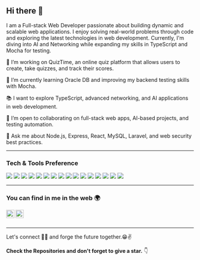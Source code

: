 ## Hi there 👋

I am a Full-stack Web Developer passionate about building dynamic and scalable web applications. I enjoy solving real-world problems through code and exploring the latest technologies in web development. Currently, I'm diving into AI and Networking while expanding my skills in TypeScript and Mocha for testing.

🔭 I’m working on QuizTime, an online quiz platform that allows users to create, take quizzes, and track their scores.

🌱 I’m currently learning Oracle DB and improving my backend testing skills with Mocha.

📚 I want to explore TypeScript, advanced networking, and AI applications in web development.

👯 I’m open to collaborating on full-stack web apps, AI-based projects, and testing automation.

💬 Ask me about Node.js, Express, React, MySQL, Laravel, and web security best practices.




---


### Tech & Tools Preference

<img src="https://img.shields.io/badge/-HTML5-E34F26?style=flat&logo=html5&logoColor=white"> <img src="https://img.shields.io/badge/-CSS3-1572B6?style=flat&logo=css3&logoColor=white"> <img src="https://img.shields.io/badge/-JavaScript-eed718?style=flat&logo=javascript&logoColor=white"> <img src="https://img.shields.io/badge/-TypeScript-007ACC?style=flat&logo=typescript&logoColor=white"> <img src="https://img.shields.io/badge/-React-000000?style=flat&logo=react&logoColor=00c8ff"> <img src="https://img.shields.io/badge/-Node.js-3C873A?style=flat&logo=Node.js&logoColor=white"> <img src="https://img.shields.io/badge/-Express.js-787878?style=flat"> <img src="https://img.shields.io/badge/-MySQL-F29111?style=flat&logo=mysql&logoColor=white"> <img src="https://img.shields.io/badge/-MongoDB-4DB33D?style=flat&logo=mongodb&logoColor=white"> <img src="https://img.shields.io/badge/-Laravel-FF2D20?style=flat&logo=laravel&logoColor=white"> <img src="https://img.shields.io/badge/-Mocha-8D6748?style=flat&logo=mocha&logoColor=white"> <img src="https://img.shields.io/badge/-Git-F1502F?style=flat&logo=git&logoColor=white"> <img src="https://img.shields.io/badge/-Docker-2496ED?style=flat&logo=docker&logoColor=white">
<img src="https://img.shields.io/badge/-Java-F89820?style=flat&logo=java&logoColor=white"> <img src="https://img.shields.io/badge/-C%20&%20C++-659ad2?style=flat&logo=c%2B%2B&logoColor=white"> <img src="https://img.shields.io/badge/-Python-black?style=flat&logo=python&logoColor=white">


---


### You can find in me in the web 🌍
[<img align="left" alt="Souarvdey777 | LinkedIn" width="22px" src="https://cdn.jsdelivr.net/npm/simple-icons@v3/icons/linkedin.svg" />][linkedin]
[<img align="left" alt="Souarvdey777 | Instagram" width="22px" src="https://cdn.jsdelivr.net/npm/simple-icons@v3/icons/instagram.svg" />][instagram]

<br/>
<br/>

---

Let's connect 👨‍💻 and forge the future together.😁✌

**Check the Repositories and don't forget to give a star.** 👇


[instagram]: [https://www.instagram.com/souravdey777/](https://www.instagram.com/abdellahtg/)
[linkedin]: [https://www.linkedin.com/in/sourav-dey/](https://www.linkedin.com/in/abdellah-taghouni-a53262256/)

